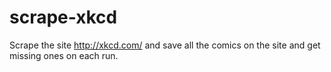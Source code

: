 # scrape-xkcd

Scrape the site http://xkcd.com/ and save all the comics on the site and get missing ones on each run.
